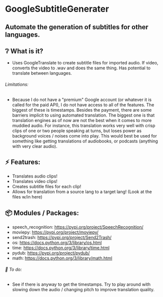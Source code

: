 # GoogleSubtitleGenerater

## Automate the generation of subtitles for other languages.

## :grey_question: What is it?
* Uses GoogleTranslate to create subtitle files for imported audio. If video, converts the video to .wav and does the same thing. Has potential to translate between languages.
###### Limitations:
* Because I do not have a "premium" Google account (or whatever it is called for the paid API), I do not have access to all of the features. The biggest of these is timestamps. 
Besides the payment, there are some barriers implicit to using automated translation. The biggest one is that translation engines as of now are not the best when it comes to more muddied audio. 
For instance, this translation works very well with crisp clips of one or two people speaking at turns, but loses power as background voices / noises come into play. This would best be used 
for something like getting translations of audiobooks, or podcasts (anything with very clear audio).

## :zap: Features:
* Translates audio clips!
* Translates video clips!
* Creates subtitle files for each clip!
* Allows for translation from a source lang to a target lang! (Look at the files w/in here)

## :package: Modules / Packages:
* speech_recognition: https://pypi.org/project/SpeechRecognition/
* moviepy: https://pypi.org/project/moviepy/
* send2trash: https://pypi.org/project/Send2Trash/
* os: https://docs.python.org/3/library/os.html
* time: https://docs.python.org/3/library/time.html
* pydub: https://pypi.org/project/pydub/
* math: https://docs.python.org/3/library/math.html


###### :hammer: To do:
* See if there is anyway to get the timestamps. Try to play around with slowing down the audio / changing pitch to improve translation quality.

